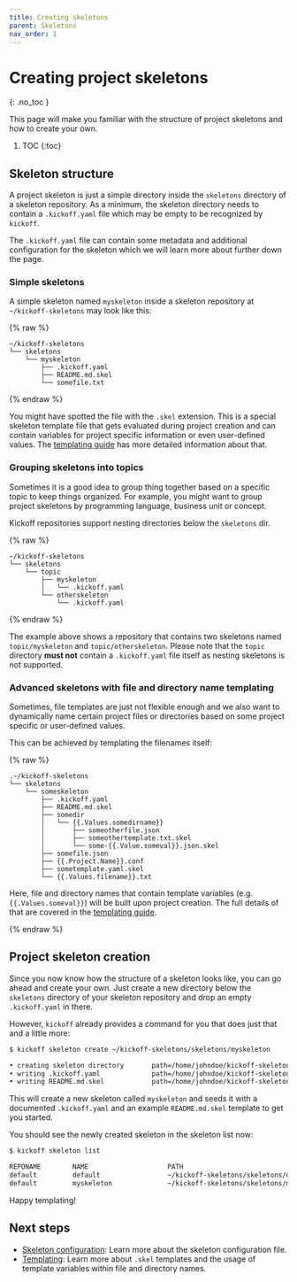 ```yaml
---
title: Creating skeletons
parent: Skeletons
nav_order: 1
---
```


# Creating project skeletons
{: .no_toc }

This page will make you familiar with the structure of project skeletons and
how to create your own.

1. TOC
{:toc}

## Skeleton structure

A project skeleton is just a simple directory inside the `skeletons` directory
of a skeleton repository. As a minimum, the skeleton directory needs to contain
a `.kickoff.yaml` file which may be empty to be recognized by `kickoff`.

The `.kickoff.yaml` file can contain some metadata and additional configuration
for the skeleton which we will learn more about further down the page.

### Simple skeletons

A simple skeleton named `myskeleton` inside a skeleton repository at
`~/kickoff-skeletons` may look like this:

{% raw %}
```
~/kickoff-skeletons
└── skeletons
    └── myskeleton
        ├── .kickoff.yaml
        ├── README.md.skel
        └── somefile.txt
```
{% endraw %}

You might have spotted the file with the `.skel` extension. This is a special
skeleton template file that gets evaluated during project creation and can
contain variables for project specific information or even user-defined values.
The [templating guide](templating) has more detailed information
about that.

### Grouping skeletons into topics

Sometimes it is a good idea to group thing together based on a specific topic
to keep things organized. For example, you might want to group project
skeletons by programming language, business unit or concept.

Kickoff repositories support nesting directories below the `skeletons` dir.

{% raw %}
```
~/kickoff-skeletons
└── skeletons
    └── topic
        ├── myskeleton
        │   └── .kickoff.yaml
        └── otherskeleton
            └── .kickoff.yaml
```
{% endraw %}

The example above shows a repository that contains two skeletons named
`topic/myskeleton` and `topic/otherskeleton`. Please note that the `topic`
directory **must not** contain a `.kickoff.yaml` file itself as nesting
skeletons is not supported.

### Advanced skeletons with file and directory name templating

Sometimes, file templates are just not flexible enough and we also want to
dynamically name certain project files or directories based on some project
specific or user-defined values.

This can be achieved by templating the filenames itself:

{% raw %}
```
.~/kickoff-skeletons
└── skeletons
    └── someskeleton
        ├── .kickoff.yaml
        ├── README.md.skel
        ├── somedir
        │   └── {{.Values.somedirname}}
        │       ├── someotherfile.json
        │       ├── someothertemplate.txt.skel
        │       └── some-{{.Value.someval}}.json.skel
        ├── somefile.json
        ├── {{.Project.Name}}.conf
        ├── sometemplate.yaml.skel
        └── {{.Values.filename}}.txt
```

Here, file and directory names that contain template variables (e.g.
`{{.Values.someval}}`) will be built upon project creation. The full details of
that are covered in the [templating guide](templating).

{% endraw %}

## Project skeleton creation

Since you now know how the structure of a skeleton looks like, you can go ahead
and create your own. Just create a new directory below the `skeletons`
directory of your skeleton repository and drop an empty `.kickoff.yaml` in
there.

However, `kickoff` already provides a command for you that does just that and a
little more:

```bash
$ kickoff skeleton create ~/kickoff-skeletons/skeletons/myskeleton

• creating skeleton directory       path=/home/johndoe/kickoff-skeletons/skeletons/myskeleton
• writing .kickoff.yaml             path=/home/johndoe/kickoff-skeletons/skeletons/myskeleton/.kickoff.yaml
• writing README.md.skel            path=/home/johndoe/kickoff-skeletons/skeletons/myskeleton/README.md.skel
```

This will create a new skeleton called `myskeleton` and seeds it with a
documented `.kickoff.yaml` and an example `README.md.skel` template to get you
started.

You should see the newly created skeleton in the skeleton list now:

```bash
$ kickoff skeleton list

REPONAME        NAME                    PATH
default         default                 ~/kickoff-skeletons/skeletons/default
default         myskeleton              ~/kickoff-skeletons/skeletons/myskeleton
```

Happy templating!

## Next steps

* [Skeleton configuration](configuration): Learn more about
  the skeleton configuration file.
* [Templating](templating): Learn more about `.skel` templates and the usage of
  template variables within file and directory names.
